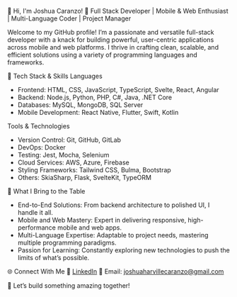 👋 Hi, I'm Joshua Caranzo!
🚀 Full Stack Developer | Mobile & Web Enthusiast | Multi-Language Coder | Project Manager

Welcome to my GitHub profile! I’m a passionate and versatile full-stack developer with a knack for building powerful, user-centric applications across mobile and web platforms. I thrive in crafting clean, scalable, and efficient solutions using a variety of programming languages and frameworks.

🔧 Tech Stack & Skills
Languages
- Frontend: HTML, CSS, JavaScript, TypeScript, Svelte, React, Angular
- Backend: Node.js, Python, PHP, C#, Java, .NET Core
- Databases: MySQL, MongoDB, SQL Server
- Mobile Development: React Native, Flutter, Swift, Kotlin

Tools & Technologies
- Version Control: Git, GitHub, GitLab
- DevOps: Docker
- Testing: Jest, Mocha, Selenium
- Cloud Services: AWS, Azure, Firebase
- Styling Frameworks: Tailwind CSS, Bulma, Bootstrap
- Others: SkiaSharp, Flask, SvelteKit, TypeORM

🌟 What I Bring to the Table
- End-to-End Solutions: From backend architecture to polished UI, I handle it all.
- Mobile and Web Mastery: Expert in delivering responsive, high-performance mobile and web apps.
- Multi-Language Expertise: Adaptable to project needs, mastering multiple programming paradigms.
- Passion for Learning: Constantly exploring new technologies to push the limits of what’s possible.

🌐 Connect With Me
  💼 [LinkedIn](https://www.linkedin.com/in/joshua-caranzo-655474333/)
  📧 Email: joshuaharvillecaranzo@gmail.com

🙌 Let’s build something amazing together!
